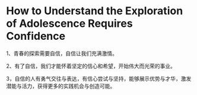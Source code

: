 # How to Understand the Exploration of Adolescence Requires Confidence


1、青春的探索需要自信，自信让我们充满激情。

2、有了自信，我们才能怀着坚定的信心和希望，开始伟大而光荣的事业。

3，自信的人有勇气交往与表达，有信心尝试与坚持，能够展示优势与才华，激发潜能与活力，获得更多的实践机会与创造可能。


